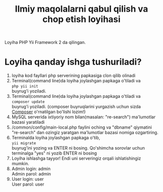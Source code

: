 <p align="center">
    <h1 align="center">Ilmiy maqolalarni qabul qilish va chop etish loyihasi</h1>
    <br>
</p>

Loyiha PHP Yii Framework 2 da qilingan.

<p align="center">
    <h1>Loyiha qanday ishga tushuriladi?</h1>
</p>

<ol>
    <li>loyiha kod fayllari php serverining papkasiga clon qilib olinadi</li>
    <li>Terminal(command line)da loyiha joylashgan papkaga o'tiladi va <br><code>php yii init</code><br> buyrug'i yoziladi.</li>
    <li>Terminal(command line)da loyiha joylashgan papkaga o'tiladi va <br><code>composer update</code><br> buyrug'i yoziladi. (composer buyruqlarini yurgazish uchun sizda <a href="https://getcomposer.org/download/">Composer</a> o'rnatilgan bo'lishi lozim!)</li>
    <li>MySQL serverida ixtiyoriy nom bilan(masalan: "re-search") ma'lumotlar bazasi yaratiladi</li>
    <li>/common/config/main-local.php faylini oching va "dbname" qiymatini "re-search" dan ozingiz yaratgan ma'lumotlar bazasi nomiga ozgartiring.</li>
    <li>Terminalda loyiha joylashgan papkaga o'tib, <br><code>yii migrate</code><br>
    buyrug'ini yozing va ENTER ni bosing. Qo'shimcha sorovlar uchun terminalga "yes" ni yozib ENTER ni bosing</li>
    <li>Loyiha ishlashga tayyor! Endi uni serveringiz orqali ishlatishingiz mumkin.</li>
    <li>Admin login:    admin <br> Admin parol:     admin</li>
    <li>User login:    user <br> User parol:     user</li>
</ol>